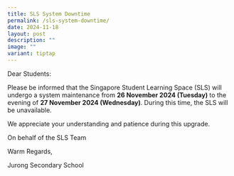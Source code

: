 ```yaml
---
title: SLS System Downtime
permalink: /sls-system-downtime/
date: 2024-11-18
layout: post
description: ""
image: ""
variant: tiptap
---
```

<p>Dear Students:</p>
<p></p>
<p>Please be informed that the Singapore Student Learning Space (SLS) will
undergo a system maintenance from <strong>26 November 2024 (Tuesday)</strong> to
the evening of <strong>27 November 2024 (Wednesday)</strong>. During this
time, the SLS will be unavailable.</p>
<p></p>
<p>We appreciate your understanding and patience during this upgrade.</p>
<p>On behalf of the SLS Team</p>
<p>Warm Regards,</p>
<p>Jurong Secondary School</p>
